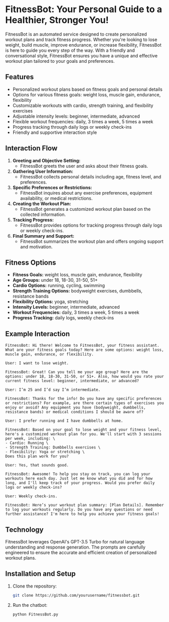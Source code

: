 # **FitnessBot: Your Personal Guide to a Healthier, Stronger You!**

FitnessBot is an automated service designed to create personalized workout plans and track fitness progress. Whether you're looking to lose weight, build muscle, improve endurance, or increase flexibility, FitnessBot is here to guide you every step of the way. With a friendly and conversational style, FitnessBot ensures you have a unique and effective workout plan tailored to your goals and preferences.

## Features
- Personalized workout plans based on fitness goals and personal details
- Options for various fitness goals: weight loss, muscle gain, endurance, flexibility
- Customizable workouts with cardio, strength training, and flexibility exercises
- Adjustable intensity levels: beginner, intermediate, advanced
- Flexible workout frequencies: daily, 3 times a week, 5 times a week
- Progress tracking through daily logs or weekly check-ins
- Friendly and supportive interaction style

## Interaction Flow
1. **Greeting and Objective Setting:**
   - FitnessBot greets the user and asks about their fitness goals.
2. **Gathering User Information:**
   - FitnessBot collects personal details including age, fitness level, and preferences.
3. **Specific Preferences or Restrictions:**
   - FitnessBot inquires about any exercise preferences, equipment availability, or medical restrictions.
4. **Creating the Workout Plan:**
   - FitnessBot generates a customized workout plan based on the collected information.
5. **Tracking Progress:**
   - FitnessBot provides options for tracking progress through daily logs or weekly check-ins.
6. **Final Summary and Support:**
   - FitnessBot summarizes the workout plan and offers ongoing support and motivation.

## Fitness Options
- **Fitness Goals:** weight loss, muscle gain, endurance, flexibility
- **Age Groups:** under 18, 18-30, 31-50, 51+
- **Cardio Options:** running, cycling, swimming
- **Strength Training Options:** bodyweight exercises, dumbbells, resistance bands
- **Flexibility Options:** yoga, stretching
- **Intensity Levels:** beginner, intermediate, advanced
- **Workout Frequencies:** daily, 3 times a week, 5 times a week
- **Progress Tracking:** daily logs, weekly check-ins

## Example Interaction
```text
FitnessBot: Hi there! Welcome to FitnessBot, your fitness assistant. What are your fitness goals today? Here are some options: weight loss, muscle gain, endurance, or flexibility.

User: I want to lose weight.

FitnessBot: Great! Can you tell me your age group? Here are the options: under 18, 18-30, 31-50, or 51+. Also, how would you rate your current fitness level: beginner, intermediate, or advanced?

User: I’m 25 and I’d say I’m intermediate.

FitnessBot: Thanks for the info! Do you have any specific preferences or restrictions? For example, are there certain types of exercises you enjoy or avoid? Any equipment you have (bodyweight, dumbbells, resistance bands) or medical conditions I should be aware of?

User: I prefer running and I have dumbbells at home.

FitnessBot: Based on your goal to lose weight and your fitness level, here's a customized workout plan for you. We'll start with 3 sessions per week, including: \
- Cardio: Running \
- Strength Training: Dumbbells exercises \
- Flexibility: Yoga or stretching \
Does this plan work for you?

User: Yes, that sounds good.

FitnessBot: Awesome! To help you stay on track, you can log your workouts here each day. Just let me know what you did and for how long, and I'll keep track of your progress. Would you prefer daily logs or weekly check-ins?

User: Weekly check-ins.

FitnessBot: Here’s your workout plan summary: [Plan Details]. Remember to log your workouts regularly. Do you have any questions or need further assistance? I'm here to help you achieve your fitness goals!
```

## Technology
FitnessBot leverages OpenAI's GPT-3.5 Turbo for natural language understanding and response generation. The prompts are carefully engineered to ensure the accurate and efficient creation of personalized workout plans.

## Installation and Setup
1. Clone the repository:
   ```bash
   git clone https://github.com/yourusername/fitnessbot.git
   ```
2. Run the chatbot:
   ```bash
   python FitnessBot.py
   ```
